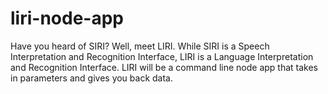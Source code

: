 # liri-node-app
Have you heard of SIRI? Well, meet LIRI. While SIRI is a Speech Interpretation and Recognition Interface, LIRI is a Language Interpretation and Recognition Interface. LIRI will be a command line node app that takes in parameters and gives you back data.
